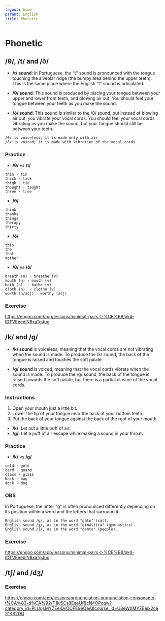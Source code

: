 ```yaml
---
layout: home
parent: English
title: Phonetic
---
```


# Phonetic

## /θ/, /t/ and /ð/

- **/t/ sound**: In Portuguese, the "t" sound is pronounced with the tongue touching the alveolar ridge (the bumpy area behind the upper teeth). This is the same place where the English "t" sound is articulated.

- **/θ/ sound**: This sound is produced by placing your tongue between your upper and lower front teeth, and blowing air out. You should feel your tongue between your teeth as you make the sound.

- **/ð/ sound**: This sound is similar to the /θ/ sound, but instead of blowing air out, you vibrate your vocal cords. You should feel your vocal cords vibrating as you make the sound, but your tongue should still be between your teeth.


```
/θ/ is voiceless, it is made only with air 
/ð/ is voiced; it is made with vibration of the vocal cords
```

### Practice

- **/θ/** vs **/t/**

```
thin · tin
thick · tick
thigh · tie
thought · taught
three · tree
```

- **/θ/**

```
think
thanks
things
therapy
thirty
```

- **/ð/**

```
this
the
that
mother
```

- **/θ/** vs **/ð/**

```
breath (n) · breathe (v)
mouth (n) · mouth (v)
bath (n)  · bathe (v)
cloth (n)  · clothe (v)
worth (n/adj) · worthy (adj)
```

### Exercise

<https://engoo.com/app/lessons/minimal-pairs-t-%CE%B8/ak4-IDTVEeediN8xaTgJug>


## /k/ and /g/

- **/k/ sound** is voiceless, meaning that the vocal cords are not vibrating when the sound is made. To produce the /k/ sound, the back of the tongue is raised and touches the soft palate.

- **/g/ sound** is voiced, meaning that the vocal cords vibrate when the sound is made. To produce the /g/ sound, the back of the tongue is raised towards the soft palate, but there is a partial closure of the vocal cords.

### Instructions

1. Open your mouth just a little bit.
2. Lower the tip of your tongue near the back of your bottom teeth.
3. Put the back of your tongue against the back of the roof of your mouth.

- **/k/**: Let out a little puff of air.
- **/g/**: Let a puff of air escape while making a sound in your throat.

### Practice

- **/k/** vs **/g/**

```
cold · gold
card · guard
class · glass
back · bag
dock · dog
```

### OBS

In Portuguese, the letter "g" is often pronounced differently depending on its position within a word and the letters that surround it. 

```
English sound /g/, as in the word "gato" (cat). 
English sound /ʒ/, as in the word "ginástica" (gymnastics). 
English sound /ʃ/, as in the word "gente" (people).
```

### Exercise

<https://engoo.com/app/lessons/minimal-pairs-t-%CE%B8/ak4-IDTVEeediN8xaTgJug>


## /tʃ/ and /dʒ/

### Exercise

<https://engoo.com/app/lessons/pronunciation-pronunciation-consonants-t%CA%83-d%CA%92/T1lu6Cs8EeeUf8cN4OPcqw?category_id=PLUgsMYZEeiDvOOFE9eOeA&course_id=U8eWXMYZEeix2ce31K82DQ>
